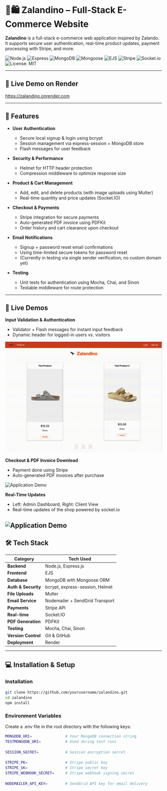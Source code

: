 # 🦕🛍️ Zalandino – Full-Stack E-Commerce Website

**Zalandino** is a full-stack e-commerce web application inspired by Zalando. It supports secure user authentication, real-time product updates, payment processing with Stripe, and more. 

![Node.js](https://img.shields.io/badge/Node.js-339933?style=for-the-badge&logo=nodedotjs&logoColor=white)
![Express](https://img.shields.io/badge/Express.js-000000?style=for-the-badge&logo=express&logoColor=white)
![MongoDB](https://img.shields.io/badge/MongoDB-4EA94B?style=for-the-badge&logo=mongodb&logoColor=white)
![Mongoose](https://img.shields.io/badge/Mongoose-880000?style=for-the-badge&logo=mongoose&logoColor=white)
![EJS](https://img.shields.io/badge/EJS-3178C6?style=for-the-badge)
![Stripe](https://img.shields.io/badge/Stripe-635BFF?style=for-the-badge&logo=stripe&logoColor=white)
![Socket.io](https://img.shields.io/badge/Socket.io-010101?style=for-the-badge&logo=socket.io&logoColor=white)
![License: MIT](https://img.shields.io/badge/License-MIT-yellow?style=for-the-badge)

---
## 🚀 Live Demo on Render
https://zalandino.onrender.com

---
## 📌 Features

- **User Authentication**
  - Secure local signup & login using bcrypt
  - Session management via express-session + MongoDB store
  - Flash messages for user feedback

- **Security & Performance**
  - Helmet for HTTP header protection
  - Compression middleware to optimize response size

- **Product & Cart Management**
  - Add, edit, and delete products (with image uploads using Multer)
  - Real-time quantity and price updates (Socket.IO)

- **Checkout & Payments**
  - Stripe integration for secure payments
  - Auto-generated PDF invoice using PDFKit
  - Order history and cart clearance upon checkout

- **Email Notifications**
  - Signup + password reset email confirmations 
  - Using time-limited secure tokens for password reset
  - (Currently in testing via single sender verification; no custom domain yet)

- **Testing**
  - Unit tests for authentication using Mocha, Chai, and Sinon
  - Testable middleware for route protection

---
## 🎥 Live Demos
 **Input Validation & Authentication**
  - Validator + Flash messages for instant input feedback
  - Dynamic header for logged-in users vs. visitors

![Application Demo](./assets/login+auth.gif)

**Checkout & PDF Invoice Download**
  - Payment done using Stripe
  - Auto-generated PDF invoices after purchase

![Application Demo](./assets/stripe+order.gif)

**Real-Time Updates**
  - Left: Admin Dashboard, Right: Client View
  - Real-time updates of the shop powered by socket.io

![Application Demo](./assets/socket.io.gif)
---

## 🛠️ Tech Stack

| Category       | Tech Used                              |
|----------------|----------------------------------------|
| **Backend**     | Node.js, Express.js                   |
| **Frontend**    | EJS |
| **Database**    | MongoDB with Mongoose ORM             |
| **Auth & Security** | bcrypt, express-session, Helmet   |
| **File Uploads** | Multer                               |
| **Email Service** | Nodemailer + SendGrid Transport     |
| **Payments**     | Stripe API                           |
| **Real-time**    | Socket.IO                            |
| **PDF Generation** | PDFKit                             |
| **Testing**      | Mocha, Chai, Sinon                   |
| **Version Control** | Git & GitHub                             |
| **Deployment**      | Render                                   |

---

## 💻 Installation & Setup

### Installation

```bash
git clone https://github.com/yourusername/zalandino.git
cd zalandino
npm install
```

### Environment Variables

Create a .env file in the root directory with the following keys:
```bash
MONGODB_URI=               # Your MongoDB connection string
TESTMONGODB_URI=           # Used during test runs

SESSION_SECRET=            # Session encryption secret

STRIPE_PK=                 # Stripe public key
STRIPE_SK=                 # Stripe secret key
STRIPE_WEBHOOK_SECRET=     # Stripe webhook signing secret

NODEMAILER_API_KEY=        # SendGrid API key for email delivery
```
